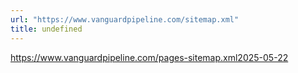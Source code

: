```yaml
---
url: "https://www.vanguardpipeline.com/sitemap.xml"
title: undefined
---
```


https://www.vanguardpipeline.com/pages-sitemap.xml2025-05-22